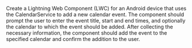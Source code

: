 Create a Lightning Web Component (LWC) for an Android device that uses the CalendarService to add a new calendar event. The component should prompt the user to enter the event title, start and end times, and optionally the calendar to which the event should be added. After collecting the necessary information, the component should add the event to the specified calendar and confirm the addition to the user.
